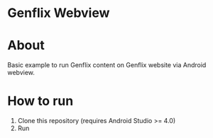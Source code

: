 # Genflix Webview

# About
Basic example to run Genflix content on Genflix website via Android webview.

# How to run
1. Clone this repository (requires Android Studio >= 4.0)
2. Run